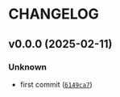 # CHANGELOG



## v0.0.0 (2025-02-11)

### Unknown

* first commit ([`6149ca7`](https://github.com/MicaelJarniac/uv-template-testing/commit/6149ca73c1dd923e6dc5918dcbd99e7029dec622))
